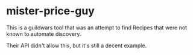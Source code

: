 # mister-price-guy

This is a guildwars tool that was an attempt to find Recipes that were not known to automate discovery.

Their API didn't allow this, but it's still a decent example.
